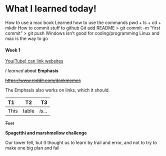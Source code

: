 # What I learned today!

How to use a mac book
Learned how to use the commands pwd + ls + cd + mkdir
How to commit stuff to github
Git add README > git commit -m "first commit" > git push
Windows isn't good for coding/programming 
Linux and mac is the way to go
#### **Week 1**

[You(Tube) can link websites](https://www.youtube.com/watch?v=3J6f6ABLwP8&t=1s "This is cool")

*I learned* ~~about~~ **Emphasis** 

~~https://www.reddit.com/dankmemes~~

The Emphasis also works on links, which it should.


|T1    |T2     |T3     |
|:-----|:-----:|------:|
|This  | table | *is...* |

~~Test~~

**Spagetthi and marshmellow challenge**

Our tower fell, but It thought us to learn by trail and error, and not to try to make one big plan and fail
